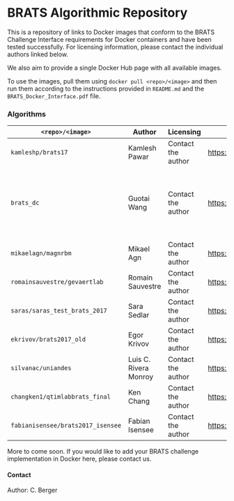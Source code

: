 # BRATS Algorithmic Repository

This is a repository of links to Docker images that conform to the BRATS Challenge Interface requirements for Docker containers and have been tested successfully. For licensing information, please contact the individual authors linked below.

We also aim to provide a single Docker Hub page with all available images.

To use the images, pull them using `docker pull <repo>/<image>` and then run them according to the instructions provided in `README.md` and the `BRATS_Docker_Interface.pdf` file.

### Algorithms
| `<repo>/<image>`       | Author          | Licensing | Link | Paper |
| ------------------ |---------------| --------------| ----------| ------- |
| `kamleshp/brats17` | Kamlesh Pawar | Contact the author | https://hub.docker.com/r/kamleshp/brats17/ | <link missing> |
| `brats_dc`| Guotai Wang | Contact the author | https://cmiclab.cs.ucl.ac.uk/gwang/brats_dc | Guotai Wang, Wenqi Li, Sebastien Ourselin, Tom Vercauteren. "Automatic Brain Tumor Segmentation using Cascaded Anisotropic Convolutional Neural Networks." arXiv preprint arXiv:1710.04043 (2017). https://arxiv.org/abs/1709.00382 |
| `mikaelagn/magnrbm`| Mikael Agn | Contact the author | https://hub.docker.com/r/mikaelagn/magnrbm/ |<link missing> |
| `romainsauvestre/gevaertlab` | Romain Sauvestre | Contact the author | https://hub.docker.com/r/romainsauvestre/gevaertlab/ | <link missing>
| `saras/saras_test_brats_2017`| Sara Sedlar | Contact the author | https://github.com/Sara04/BRATS | See Github |
| `ekrivov/brats2017_old` | Egor Krivov | Contact the author | https://hub.docker.com/r/ekrivov/brats2017_old/ | <link missing> |
| `silvanac/uniandes` | Luis C. Rivera Monroy | Contact the author | https://hub.docker.com/r/silvanac/uniandes/ | <link missing> |
| `changken1/qtimlabbrats_final` | Ken Chang | Contact the author | https://hub.docker.com/r/changken1/qtimlabbrats_final/ | <link missing> |
| `fabianisensee/brats2017_isensee` | Fabian Isensee | Contact the author | https://github.com/MIC-DKFZ/BraTS2017 | See Github |

More to come soon. If you would like to add your BRATS challenge implementation in Docker here, please contact us.

#### Contact
Author: C. Berger
